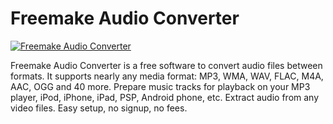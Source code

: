 # Freemake Audio Converter
[![Freemake Audio Converter](https://img.shields.io/badge/chocolatey-freemake--audio--converter-brightgreen.svg)](https://chocolatey.org/packages/freemake-audio-converter/)

Freemake Audio Converter is a free software to convert audio files between formats. It supports nearly any media format: MP3, WMA, WAV, FLAC, M4A, AAC, OGG and 40 more. Prepare music tracks for playback on your MP3 player, iPod, iPhone, iPad, PSP, Android phone, etc. Extract audio from any video files. Easy setup, no signup, no fees.
